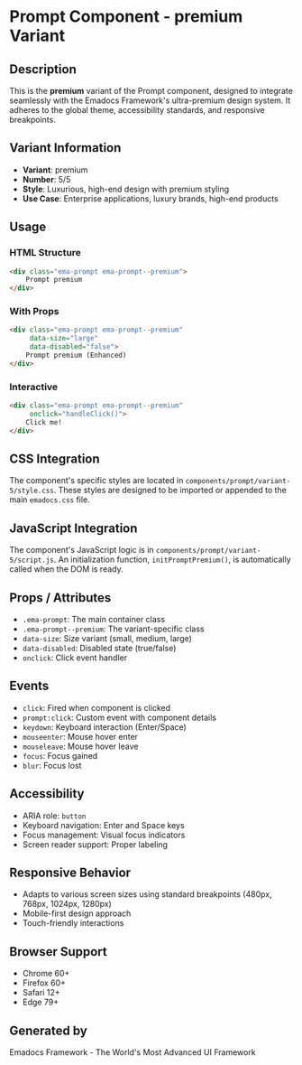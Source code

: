 # Prompt Component - premium Variant

## Description
This is the **premium** variant of the Prompt component, designed to integrate seamlessly with the Emadocs Framework's ultra-premium design system. It adheres to the global theme, accessibility standards, and responsive breakpoints.

## Variant Information
- **Variant**: premium
- **Number**: 5/5
- **Style**: Luxurious, high-end design with premium styling
- **Use Case**: Enterprise applications, luxury brands, high-end products

## Usage

### HTML Structure
```html
<div class="ema-prompt ema-prompt--premium">
    Prompt premium
</div>
```

### With Props
```html
<div class="ema-prompt ema-prompt--premium" 
     data-size="large" 
     data-disabled="false">
    Prompt premium (Enhanced)
</div>
```

### Interactive
```html
<div class="ema-prompt ema-prompt--premium" 
     onclick="handleClick()">
    Click me!
</div>
```

## CSS Integration
The component's specific styles are located in `components/prompt/variant-5/style.css`. These styles are designed to be imported or appended to the main `emadocs.css` file.

## JavaScript Integration
The component's JavaScript logic is in `components/prompt/variant-5/script.js`. An initialization function, `initPromptPremium()`, is automatically called when the DOM is ready.

## Props / Attributes
- `.ema-prompt`: The main container class
- `.ema-prompt--premium`: The variant-specific class
- `data-size`: Size variant (small, medium, large)
- `data-disabled`: Disabled state (true/false)
- `onclick`: Click event handler

## Events
- `click`: Fired when component is clicked
- `prompt:click`: Custom event with component details
- `keydown`: Keyboard interaction (Enter/Space)
- `mouseenter`: Mouse hover enter
- `mouseleave`: Mouse hover leave
- `focus`: Focus gained
- `blur`: Focus lost

## Accessibility
- ARIA role: `button`
- Keyboard navigation: Enter and Space keys
- Focus management: Visual focus indicators
- Screen reader support: Proper labeling

## Responsive Behavior
- Adapts to various screen sizes using standard breakpoints (480px, 768px, 1024px, 1280px)
- Mobile-first design approach
- Touch-friendly interactions

## Browser Support
- Chrome 60+
- Firefox 60+
- Safari 12+
- Edge 79+

## Generated by
Emadocs Framework - The World's Most Advanced UI Framework
